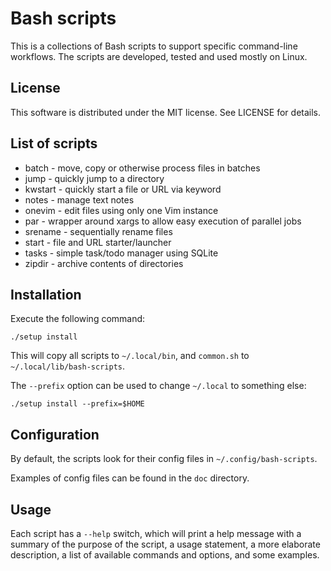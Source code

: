 # Bash scripts

This is a collections of Bash scripts to support specific command-line
workflows. The scripts are developed, tested and used mostly on Linux.

## License

This software is distributed under the MIT license. See LICENSE for details.

## List of scripts

- batch     - move, copy or otherwise process files in batches
- jump      - quickly jump to a directory
- kwstart   - quickly start a file or URL via keyword
- notes     - manage text notes
- onevim    - edit files using only one Vim instance
- par       - wrapper around xargs to allow easy execution of parallel jobs
- srename   - sequentially rename files
- start     - file and URL starter/launcher
- tasks     - simple task/todo manager using SQLite
- zipdir    - archive contents of directories

## Installation

Execute the following command:

    ./setup install

This will copy all scripts to `~/.local/bin`, and `common.sh` to `~/.local/lib/bash-scripts`.

The `--prefix` option can be used to change `~/.local` to something else:

    ./setup install --prefix=$HOME

## Configuration

By default, the scripts look for their config files in `~/.config/bash-scripts`.

Examples of config files can be found in the `doc` directory.

## Usage

Each script has a `--help` switch, which will print a help message with a
summary of the purpose of the script, a usage statement, a more elaborate
description, a list of available commands and options, and some examples.

